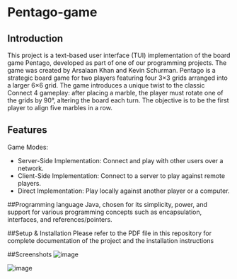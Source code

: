 # Pentago-game
## Introduction
This project is a text-based user interface (TUI) implementation of the board game Pentago, developed as part of one of our programming projects. The game was created by Arsalaan Khan and Kevin Schurman. Pentago is a strategic board game for two players featuring four 3×3 grids arranged into a larger 6×6 grid. The game introduces a unique twist to the classic Connect 4 gameplay: after placing a marble, the player must rotate one of the grids by 90°, altering the board each turn. The objective is to be the first player to align five marbles in a row.

## Features
Game Modes:
- Server-Side Implementation: Connect and play with other users over a network.
- Client-Side Implementation: Connect to a server to play against remote players.
- Direct Implementation: Play locally against another player or a computer.

##Programming language
 Java, chosen for its simplicity, power, and support for various programming concepts such as encapsulation, interfaces, and references/pointers.

 ##Setup & Installation
 Please refer to the PDF file in this repository for complete documentation of the project and the installation instructions

##Screenshots
![image](https://github.com/arsalaank17/Pentago-game/assets/62721213/6f1d940d-339d-4937-a64b-946c1b7ef41a)

![image](https://github.com/arsalaank17/Pentago-game/assets/62721213/4e93dd81-7c50-428c-a52c-05fdcf59f7bc)


